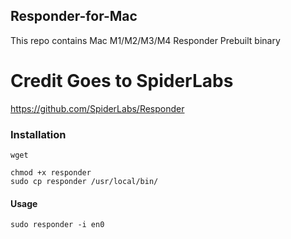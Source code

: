 ## Responder-for-Mac
This repo contains Mac M1/M2/M3/M4 Responder Prebuilt binary


# Credit Goes to SpiderLabs
https://github.com/SpiderLabs/Responder

### Installation

```
wget
```

```
chmod +x responder
sudo cp responder /usr/local/bin/
```

#### Usage
```
sudo responder -i en0
```
